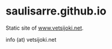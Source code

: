 saulisarre.github.io
====================

Static site of www.vetsijoki.net.

info (at) vetsijoki.net

